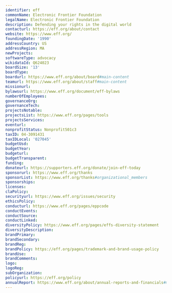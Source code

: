 ```yaml
---
identifier: eff
commonName: Electronic Frontier Foundation
legalName: Electronic Frontier Foundation
description: Defending your rights in the digital world
contacturl: https://eff.org/about/contact
website: https://www.eff.org/
foundingDate: '1990'
addressCountry: US
addressRegion: MA
newProjects:
softwareType: advocacy
wikidataId: Q624023
boardSize: '13'
boardType:
boardurl: https://www.eff.org/about/board#main-content
teamurl: https://www.eff.org/about/staff#main-content
missionurl:
bylawsurl: https://www.eff.org/document/eff-bylaws
numberOfEmployees:
governanceOrg:
governanceTech:
projectsNotable:
projectsList: https://www.eff.org/pages/tools
projectsServices:
eventurl:
nonprofitStatus: Nonprofit501c3
taxID: 04-3091431
taxIDLocal: '027045'
budgetUsd:
budgetYear:
budgeturl:
budgetTransparent:
funding:
donateurl: https://supporters.eff.org/donate/join-eff-today
sponsorurl: https://www.eff.org/thanks
sponsorList: https://www.eff.org/thanks#organizational_members
sponsorships:
licenses:
claPolicy:
securityurl: https://www.eff.org/issues/security
ethicsPolicy:
conducturl: https://www.eff.org/pages/eppcode
conductEvents:
conductSource:
conductLinked:
diversityPolicy: https://www.eff.org/pages/effs-diversity-statement
diversityDescription:
brandPrimary:
brandSecondary:
brandReg:
brandPolicy: https://eff.org/pages/trademark-and-brand-usage-policy
brandUse:
brandComments:
logo:
logoReg:
subOrganization:
policyurl: https://eff.org/policy
annualReport: https://www.eff.org/about/annual-reports-and-financials#main-content
---
```


